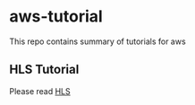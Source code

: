 # aws-tutorial
This repo contains summary of tutorials for aws


## HLS Tutorial
Please read [HLS](./doc/hls.md)
